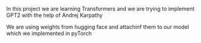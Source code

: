 In this project we are learning Transformers and we are trying to implement GPT2 with the help of Andrej Karpathy

We are using weights from hugging face and attachinf them to our model which we implemented in pyTorch
